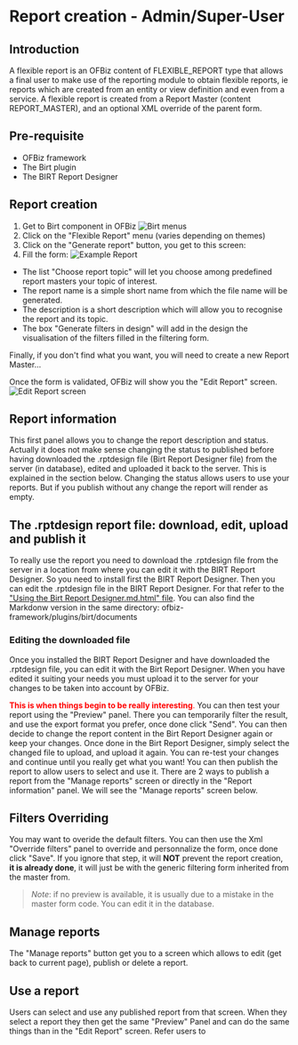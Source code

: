 # Report creation - Admin/Super-User #

## Introduction ##
A flexible report is an OFBiz content of FLEXIBLE\_REPORT type that allows a final user to make use of the reporting module to obtain flexible reports, ie reports which are created from an entity or view definition and even from a service. A flexible report is created from a Report Master (content REPORT_MASTER), and an optional XML override of the parent form.

## Pre-requisite ##
- OFBiz framework
- The Birt plugin
- The BIRT Report Designer

## Report creation ##
1. Get to Birt component in OFBiz ![Birt menus](https://cwiki.apache.org/confluence/download/attachments/68720496/Birt%20Menus.png?api=v2)
2. Click on the "Flexible Report" menu (varies depending on themes)
3. Click on the "Generate report" button, you get to this screen:
4. Fill the form: 
![Example Report](https://cwiki.apache.org/confluence/download/attachments/68720496/Example%20Report.png?api=v2) 
 * The list "Choose report topic" will let you choose among predefined report masters your topic of interest.
 * The report name is a simple short name from which the file name will be generated. 
 * The description is a short description which will allow you to recognise the report and its topic. 
 * The box "Generate filters in design" will add in the design the visualisation of the filters filled in the filtering form.  
 
Finally, if you don't find what you want, you will need to create a new Report Master...


Once the form is validated, OFBiz will show you the "Edit Report" screen. ![Edit Report screen](https://cwiki.apache.org/confluence/download/attachments/68720496/Edit%20Report%20screen.png?api=v2)

## Report information ##
This first panel allows you to change the report description and status. Actually it does not make sense changing the status to published before having downloaded the .rptdesign file (Birt Report Designer file) from the server (in database), edited and uploaded it back to the server. This is explained in the section below. Changing the status allows users to use your reports. But if you publish without any change the report will render as empty.

## The .rptdesign report file: download, edit, upload and publish it ##
To really use the report you need to download the .rptdesign file from the server in a location from where you can edit it with the BIRT Report Designer. So you need to install first the BIRT Report Designer. Then you can edit the .rptdesign file in the BIRT Report Designer. For that refer to the ["Using the Birt Report Designer.md.html" file](https://svn.apache.org/repos/asf/ofbiz/ofbiz-plugins/trunk/birt/documents/Using%20the%20Birt%20Report%20Designer.md.html). You can also find the Markdonw version in the same directory: ofbiz-framework/plugins/birt/documents
###  Editing the downloaded file ###
Once you installed the BIRT Report Designer and have downloaded the .rptdesign file, you can edit it with the Birt Report Designer. When you have edited it suiting your needs you must upload it to the server for your changes to be taken into account by OFBiz.

<span style="color:red">**This is when things begin to be really interesting**.</span> You can then test your report using the "Preview" panel. There you can temporarily filter the result, and use the export format you prefer, once done click "Send". You can then decide to change the report content in the Birt Report Designer again or keep your changes. Once done in the Birt Report Designer, simply select the changed file to upload, and upload it again. You can re-test your changes and continue until you really get what you want! You can then publish the report to allow users to select and use it. There are 2 ways to publish a report from the "Manage reports" screen or directly in the "Report information" panel. We will see the "Manage reports" screen below. 

## Filters Overriding  ##
You may want to overide the default filters. You can then use the Xml "Override filters" panel to override and personnalize the form, once done click "Save". If you ignore that step, it will **NOT** prevent the report creation, **it is already done**, it will just be with the generic filtering form inherited from the master from.
>_Note_: if no preview is available, it is usually due to a mistake in the master form code. You can edit it in the database.

## Manage reports ##
The "Manage reports" button get you to a screen which allows to edit (get back to current page), publish or delete a report.

## Use a report ##
Users can select and use any published report from that screen. When they select a report they then get the same "Preview" Panel and can do the same things than in the "Edit Report" screen. Refer users to  



